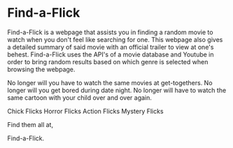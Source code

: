 # Find-a-Flick
Find-a-Flick is a webpage that assists you in finding a random movie to watch when you don't feel like searching for one.  This webpage also gives a detailed summary of said movie with an official trailer to view at one's behest.  Find-a-Flick uses the API's of a movie database and Youtube in order to bring random results based on which genre is selected when browsing the webpage.

No longer will you have to watch the same movies at get-togethers.  No longer will you get bored during date night.  No longer will have to watch the same cartoon with your child over and over again.

Chick Flicks
Horror Flicks 
Action Flicks
Mystery Flicks

Find them all at,

Find-a-Flick.
